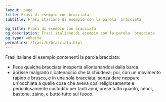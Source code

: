 ```yaml
---
layout: page
title: Frasi di esempio con bracciata 
subtitle: Frasi italiane di esempio con la parola  bracciata

og_title: Frasi di esempio con bracciata 
og_description: Frasi italiane di esempio con la parola  bracciata
og_type: website
permalink: /frasi/b/bracciata.html
---
```


Frasi italiane di esempio contenenti la parola bracciata:


- Fece qualche bracciata inesperta allontanandosi dalla barca.
- aprisse malgrado il catenaccio che la chiudeva; poi, con un movimento rapido e brusco, e in una sola bracciata, senza dare neppure un'occhiata a quelle cose che aveva così religiosamente e pericolosamente custodito per tanti anni, prese tutto quanto, cenci, bastone, zaino, e buttò tutto sul fuoco.
